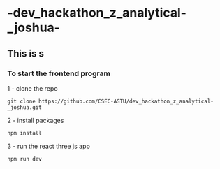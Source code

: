 # -dev_hackathon_z_analytical-_joshua-

## This is s

### To start the frontend program
1 - clone the repo
```
git clone https://github.com/CSEC-ASTU/dev_hackathon_z_analytical-_joshua.git
```
2 - install packages
```
npm install
```
3 - run the react three js app
```
npm run dev
```
